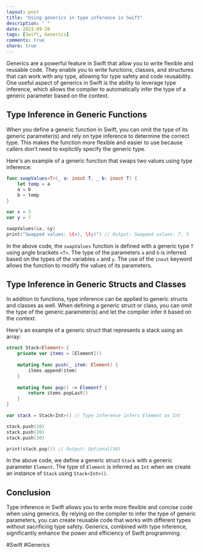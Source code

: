 ```yaml
---
layout: post
title: "Using generics in type inference in Swift"
description: " "
date: 2023-09-20
tags: [Swift, Generics]
comments: true
share: true
---
```


Generics are a powerful feature in Swift that allow you to write flexible and reusable code. They enable you to write functions, classes, and structures that can work with any type, allowing for type safety and code reusability. One useful aspect of generics in Swift is the ability to leverage type inference, which allows the compiler to automatically infer the type of a generic parameter based on the context.

## Type Inference in Generic Functions

When you define a generic function in Swift, you can omit the type of its generic parameter(s) and rely on type inference to determine the correct type. This makes the function more flexible and easier to use because callers don't need to explicitly specify the generic type.

Here's an example of a generic function that swaps two values using type inference:

```swift
func swapValues<T>(_ a: inout T, _ b: inout T) {
    let temp = a
    a = b
    b = temp
}

var x = 3
var y = 7

swapValues(&x, &y)
print("Swapped values: \(x), \(y)") // Output: Swapped values: 7, 3
```

In the above code, the `swapValues` function is defined with a generic type `T` using angle brackets `<T>`. The type of the parameters `a` and `b` is inferred based on the types of the variables `x` and `y`. The use of the `inout` keyword allows the function to modify the values of its parameters.

## Type Inference in Generic Structs and Classes

In addition to functions, type inference can be applied to generic structs and classes as well. When defining a generic struct or class, you can omit the type of the generic parameter(s) and let the compiler infer it based on the context.

Here's an example of a generic struct that represents a stack using an array:

```swift
struct Stack<Element> {
    private var items = [Element]()
    
    mutating func push(_ item: Element) {
        items.append(item)
    }
    
    mutating func pop() -> Element? {
        return items.popLast()
    }
}

var stack = Stack<Int>() // Type inference infers Element as Int

stack.push(10)
stack.push(20)
stack.push(30)

print(stack.pop()) // Output: Optional(30)
```

In the above code, we define a generic struct `Stack` with a generic parameter `Element`. The type of `Element` is inferred as `Int` when we create an instance of `Stack` using `Stack<Int>()`.

## Conclusion

Type inference in Swift allows you to write more flexible and concise code when using generics. By relying on the compiler to infer the type of generic parameters, you can create reusable code that works with different types without sacrificing type safety. Generics, combined with type inference, significantly enhance the power and efficiency of Swift programming.

#Swift #Generics